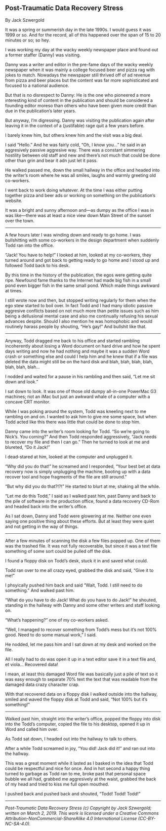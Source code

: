 ## Post-Traumatic Data Recovery Stress

By Jack Szwergold

It was a spring or summerish day in the late 1990s. I would guess it was 1999 or so. And for the record, all of this happened over the span of 15 to 20 minutes or so; so hey.

I was working my day at the wacky weekly newspaper place and found out a former staffer (Danny) was visiting.

Danny was a writer and editor in the pre-fame days of the wacky weekly newspaper when it was mainly a college focused beer and pizza rag with jokes to match. Nowadays the newspaper still thrived off of ad revenue from pizza and beer places but the content was far more sophisticated and focused to a national audience.

But that is no disrespect to Danny: He is the one who pioneered a more interesting kind of content in the publication and should be considered a founding editor moreso than others who have been given more credit than due in the publication’s later years.

But anyway, I’m digressing. Danny was visiting the publication again after leaving it in the context of a (justifable) rage quit a few years before.

I barely knew him, but others knew him and the visit was a big deal.

I said “Hello.” And he was fairly cold, “Oh, I know you…” he said in an aggresively passive aggresive way. There was a constant simmering hostility between old staff and new and there’s not much that could be done other than grin and bear it adn just let it pass.

He walked passed me, down the small hallway in the office and headed into the writer’s room where he was all smiles, laughs and warmly greeting old co-workers.

I went back to work doing whatever. At the time I was either putting together pizza and beer ads or working on something on the publication’s website.

It was a bright and sunny afternoon and—as dumpy as the office I was in was like—there was at least a nice view down Main Street of the sunset over the town.

***

A few hours later I was winding down and ready to go home. I was bullshitting with some co-workers in the design department when suddenly Todd ran into the office.

“Jack! You have to help!” I looked at him, looked at my co-workers, they turned around and got back to getting ready to go home and I stood up and followed Todd back to his desk.

By this time in the history of the publication, the egos were getting quite ripe. Newfound fame thanks to the Internet had made big fish in a small pond even bigger fish in the same small pond. Which made things awkward at times.

I still wrote now and then, but stopped writing regularly for them when the ego stew started to boil over. In fact Todd and I had many idiotic passive aggresive conflicts based on not much more than petite issues such as him being a dellusional mental case and also me continually refusing his sexual advances despite. Should I also mention he was homophobic and would routinely harass people by shouting, “He’s gay!” And bullshit like that.

***

Anyway, Todd dragged me back to his office and started rambling incoherently about losing a Word document on hard drive and how he spent days writing and now he had nothing and maybe it was a sudden Word crash or something else and could I help him and he knew that if a file was deleted the data might still be on the hard disk and blah, blah, blah, blah, blah, blah, blah…

I nodded and waited for a pause in his rambling and then said, “Let me sit down and look.”

I sat down to look. It was one of those old dumpy all-in-one PowerMac G3 machines; not an iMac but just an awkward whale of a computer with a concave CRT monitor.

While I was poking around the system, Todd was kneeling next to me rambling on and on. I wanted to ask him to give me some space, but when Todd acted like this there was little that could be done to stop him.

Danny came into the writer’s room looking for Todd. “So we’re going to Nick’s. You coming?” And then Todd responded aggressively, “Jack needs to recover my file and then I can go.” Then he turned to look at me and blureted, “Do it Jack!” 

I dead-stared at him, looked at the computer and unplugged it.

“Why did you do that!” he screamed and I responded, “Your best bet at data recovery now is simply unplugging the machine, booting up with a data recover tool and hope fragments of the file are still around.”

“But why did you do that?!?!” He started to blurt at me; shaking all the while.

“Let me do this Todd,” I said as I walked past him, past Danny and back to the pile of software in the production office, found a data recovery CD-Rom and headed back into the writer’s office.

As I sat down, Danny and Todd were glowering at me. Neither one even saying one positive thing about these efforts. But at least they were quiet and not getting in the way of things.

***

After a few minutes of scanning the disk a few files popped up. One of them was the trashed file. It was not fully recoverable, but since it was a text file something of some sort could be pulled off the disk.

I found a floppy disk on Todd’s desk, stuck it in and saved what could.

Todd ran over to me all crazy eyed, grabbed the disk and said, “Give it to me!”

I phsyically pushed him back and said “Wait, Todd. I still need to do something.” And walked past him.

“What do you have to do Jack! What do you have to do Jack!” he shouted, standing in the hallway with Danny and some other writers and staff looking on.

“What’s happening?” one of my co-workers asked.

“Well, I managed to recover something from Todd’s mess but it’s not 100% good. Need to do some manual work,” I said.

He nodded, let me pass him and I sat down at my desk and worked on the file.

All I really had to do was open it up in a text editor save it in a text file and, et viola… Recovered data!

I mean, at least this damaged Word file was basically just a pile of text so it was easy enough to separate 70% text the text that was readable from the damaged data crazy character crap.

With that recovered data on a floppy disk I walked outside into the hallway, smiled and waved the floppy disk at Todd and said, “Not 100% but it’s something!”

***

Walked past him, straight into the writer’s office, popped the floppy into disk into the Todd’s computer, copied the file to his desktop, opened it up in Word and called him over.

As Todd sat down, I headed out into the hallway to talk to others.

After a while Todd screamed in joy, “You did! Jack did it!” and ran out into the hallway.

This was a great moment while it lasted as I basked in the idea that Todd could be respectful and nice for once. And in hot second a happy thing turned to garbage as Todd ran to me, broke past that personal space bubble we all had, grabbed me aggresively at the waist, grabbed the back of my head and tried to kiss me full open mouthed.

I pushed back and pushed back and shouted, “Todd! Todd! Todd!”


***

*Post-Traumatic Data Recovery Stress (c) Copyright by Jack Szwergold; written on March 2, 2019. This work is licensed under a Creative Commons Attribution-NonCommercial-ShareAlike 4.0 International License (CC-BY-NC-SA-4.0).*